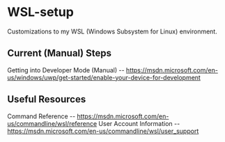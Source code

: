 # WSL-setup
Customizations to my WSL (Windows Subsystem for Linux) environment.

## Current (Manual) Steps
Getting into Developer Mode (Manual) -- https://msdn.microsoft.com/en-us/windows/uwp/get-started/enable-your-device-for-development

## Useful Resources
Command Reference -- https://msdn.microsoft.com/en-us/commandline/wsl/reference
User Account Information -- https://msdn.microsoft.com/en-us/commandline/wsl/user_support
